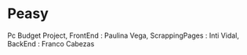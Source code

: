 # Peasy
Pc Budget Project,
FrontEnd : Paulina Vega,
ScrappingPages : Inti Vidal,
BackEnd : Franco Cabezas
